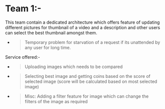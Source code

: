 # Team 1:-
This team contain a dedicated architecture which offers feature of updating different pictures for thumbnail of a video and a description and other users can select the best thumbnail amongst them.
- > Temporary problem for starvation of a request if its unattended by any user for long time.

Service offered:-
- > Uploading images which needs to be compared
- > Selecting best image and getting coins based on the score of selected image (score will be calculated based on most selected image)
- > Misc: Adding a filter feature for image which can change the filters of the image as required